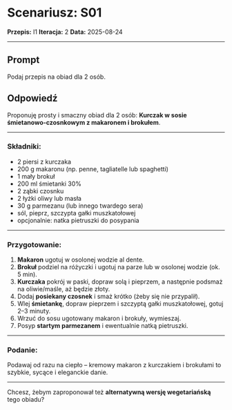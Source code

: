﻿# Scenariusz: S01
**Przepis:** I1
**Iteracja:** 2
**Data:** 2025-08-24

---

## Prompt
Podaj przepis na obiad dla 2 osób.


## Odpowiedź
Proponuję prosty i smaczny obiad dla 2 osób: **Kurczak w sosie śmietanowo-czosnkowym z makaronem i brokułem**.

---

### Składniki:

* 2 piersi z kurczaka
* 200 g makaronu (np. penne, tagliatelle lub spaghetti)
* 1 mały brokuł
* 200 ml śmietanki 30%
* 2 ząbki czosnku
* 2 łyżki oliwy lub masła
* 30 g parmezanu (lub innego twardego sera)
* sól, pieprz, szczypta gałki muszkatołowej
* opcjonalnie: natka pietruszki do posypania

---

### Przygotowanie:

1. **Makaron** ugotuj w osolonej wodzie al dente.
2. **Brokuł** podziel na różyczki i ugotuj na parze lub w osolonej wodzie (ok. 5 min).
3. **Kurczaka** pokrój w paski, dopraw solą i pieprzem, a następnie podsmaż na oliwie/maśle, aż będzie złoty.
4. Dodaj **posiekany czosnek** i smaż krótko (żeby się nie przypalił).
5. Wlej **śmietankę**, dopraw pieprzem i szczyptą gałki muszkatołowej, gotuj 2–3 minuty.
6. Wrzuć do sosu ugotowany makaron i brokuły, wymieszaj.
7. Posyp **startym parmezanem** i ewentualnie natką pietruszki.

---

### Podanie:

Podawaj od razu na ciepło – kremowy makaron z kurczakiem i brokułami to szybkie, sycące i eleganckie danie.

---

Chcesz, żebym zaproponował też **alternatywną wersję wegetariańską** tego obiadu?
